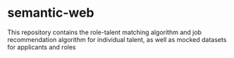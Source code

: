 # semantic-web

This repository contains the role-talent matching algorithm and job recommendation algorithm for individual talent, as well as mocked datasets for applicants and roles
